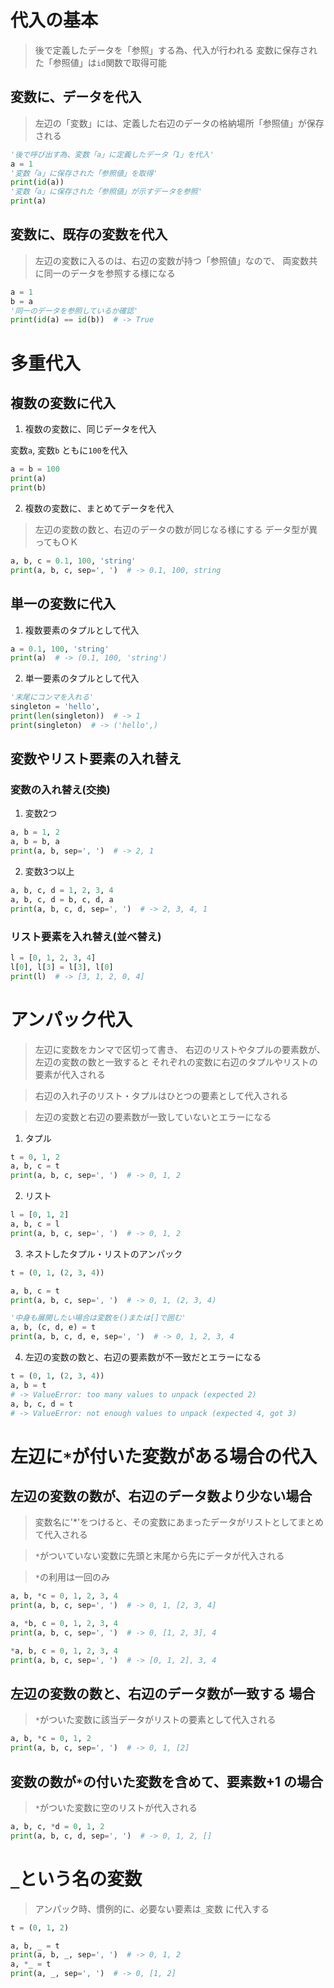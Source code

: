 # 代入の基本

> 後で定義したデータを「参照」する為、代入が行われる
> 変数に保存された「参照値」は`id`関数で取得可能

## 変数に、データを代入

> 左辺の「変数」には、定義した右辺のデータの格納場所「参照値」が保存される

```python
'後で呼び出す為、変数「a」に定義したデータ「1」を代入'
a = 1
'変数「a」に保存された「参照値」を取得'
print(id(a))
'変数「a」に保存された「参照値」が示すデータを参照'
print(a)
```

## 変数に、既存の変数を代入

> 左辺の変数に入るのは、右辺の変数が持つ「参照値」なので、
  両変数共に同一のデータを参照する様になる

```python
a = 1
b = a
'同一のデータを参照しているか確認'
print(id(a) == id(b))  # -> True
```

# 多重代入

## 複数の変数に代入

1. 複数の変数に、同じデータを代入

変数`a`, 変数`b` ともに`100`を代入

```python
a = b = 100
print(a)
print(b)
```

2. 複数の変数に、まとめてデータを代入

> 左辺の変数の数と、右辺のデータの数が同じなる様にする
> データ型が異ってもＯＫ

```python
a, b, c = 0.1, 100, 'string'
print(a, b, c, sep=', ')  # -> 0.1, 100, string
```

## 単一の変数に代入

1. 複数要素のタプルとして代入

```python
a = 0.1, 100, 'string'
print(a)  # -> (0.1, 100, 'string')
```

2. 単一要素のタプルとして代入

```python
'末尾にコンマを入れる'
singleton = 'hello',
print(len(singleton))  # -> 1
print(singleton)  # -> ('hello',)
```

## 変数やリスト要素の入れ替え

### 変数の入れ替え(交換)

1. 変数2つ

```python
a, b = 1, 2
a, b = b, a
print(a, b, sep=', ')  # -> 2, 1
```

2. 変数3つ以上

```python
a, b, c, d = 1, 2, 3, 4
a, b, c, d = b, c, d, a
print(a, b, c, d, sep=', ')  # -> 2, 3, 4, 1
```

### リスト要素を入れ替え(並べ替え)

```python
l = [0, 1, 2, 3, 4]
l[0], l[3] = l[3], l[0]
print(l)  # -> [3, 1, 2, 0, 4]
```

# アンパック代入

> 左辺に変数をカンマで区切って書き、
  右辺のリストやタプルの要素数が、左辺の変数の数と一致すると
  それぞれの変数に右辺のタプルやリストの要素が代入される

> 右辺の入れ子のリスト・タプルはひとつの要素として代入される

> 左辺の変数と右辺の要素数が一致していないとエラーになる

1. タプル

```python
t = 0, 1, 2
a, b, c = t
print(a, b, c, sep=', ')  # -> 0, 1, 2
```

2. リスト

```python
l = [0, 1, 2]
a, b, c = l
print(a, b, c, sep=', ')  # -> 0, 1, 2
```

3. ネストしたタプル・リストのアンパック

```python
t = (0, 1, (2, 3, 4))

a, b, c = t
print(a, b, c, sep=', ')  # -> 0, 1, (2, 3, 4)

'中身も展開したい場合は変数を()または[]で囲む'
a, b, (c, d, e) = t
print(a, b, c, d, e, sep=', ')  # -> 0, 1, 2, 3, 4
```

4. 左辺の変数の数と、右辺の要素数が不一致だとエラーになる

```python
t = (0, 1, (2, 3, 4))
a, b = t
# -> ValueError: too many values to unpack (expected 2)
a, b, c, d = t
# -> ValueError: not enough values to unpack (expected 4, got 3)
```

# 左辺に`*`が付いた変数がある場合の代入

## 左辺の変数の数が、右辺のデータ数より少ない場合

> 変数名に'*'をつけると、その変数にあまったデータがリストとしてまとめて代入される

> `*`がついていない変数に先頭と末尾から先にデータが代入される

> `*`の利用は一回のみ

```python
a, b, *c = 0, 1, 2, 3, 4
print(a, b, c, sep=', ')  # -> 0, 1, [2, 3, 4]

a, *b, c = 0, 1, 2, 3, 4
print(a, b, c, sep=', ')  # -> 0, [1, 2, 3], 4

*a, b, c = 0, 1, 2, 3, 4
print(a, b, c, sep=', ')  # -> [0, 1, 2], 3, 4
```

## 左辺の変数の数と、右辺のデータ数が一致する 場合

> `*`がついた変数に該当データがリストの要素として代入される

```python
a, b, *c = 0, 1, 2
print(a, b, c, sep=', ')  # -> 0, 1, [2]
```

## 変数の数が`*`の付いた変数を含めて、要素数+1 の場合

> `*`がついた変数に空のリストが代入される

```python
a, b, c, *d = 0, 1, 2
print(a, b, c, d, sep=', ')  # -> 0, 1, 2, []
```

# `_`という名の変数

> アンパック時、慣例的に、必要ない要素は`_`変数 に代入する

```python
t = (0, 1, 2)

a, b, _ = t
print(a, b, _, sep=', ')  # -> 0, 1, 2
a, *_ = t
print(a, _, sep=', ')  # -> 0, [1, 2]
```
